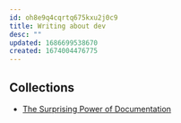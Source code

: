 ```yaml
---
id: oh8e9q4cqrtq675kxu2j0c9
title: Writing about dev
desc: ""
updated: 1686699538670
created: 1674004476775
---
```


## Collections

- [The Surprising Power of Documentation](https://vadimkravcenko.com/shorts/proper-documentation/)
